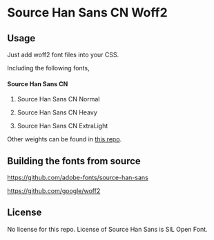 Source Han Sans CN Woff2
=================================

## Usage

Just add woff2 font files into your CSS.

Including the following fonts,

#### Source Han Sans CN

1. Source Han Sans CN Normal

1. Source Han Sans CN Heavy

1. Source Han Sans CN ExtraLight

Other weights can be found in [this repo](https://github.com/magiclen/source-han-sans-cn-woff2).

## Building the fonts from source

https://github.com/adobe-fonts/source-han-sans

https://github.com/google/woff2

## License

No license for this repo. License of Source Han Sans is SIL Open Font.